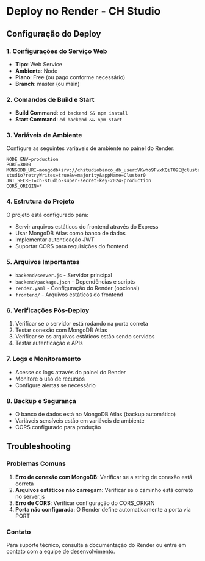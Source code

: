 # Deploy no Render - CH Studio

## Configuração do Deploy

### 1. Configurações do Serviço Web

- **Tipo**: Web Service
- **Ambiente**: Node
- **Plano**: Free (ou pago conforme necessário)
- **Branch**: master (ou main)

### 2. Comandos de Build e Start

- **Build Command**: `cd backend && npm install`
- **Start Command**: `cd backend && npm start`

### 3. Variáveis de Ambiente

Configure as seguintes variáveis de ambiente no painel do Render:

```
NODE_ENV=production
PORT=3000
MONGODB_URI=mongodb+srv://chstudiobanco_db_user:VKwho9FvxKQiTO9E@cluster0.qj9gn8z.mongodb.net/ch-studio?retryWrites=true&w=majority&appName=Cluster0
JWT_SECRET=ch-studio-super-secret-key-2024-production
CORS_ORIGIN=*
```

### 4. Estrutura do Projeto

O projeto está configurado para:
- Servir arquivos estáticos do frontend através do Express
- Usar MongoDB Atlas como banco de dados
- Implementar autenticação JWT
- Suportar CORS para requisições do frontend

### 5. Arquivos Importantes

- `backend/server.js` - Servidor principal
- `backend/package.json` - Dependências e scripts
- `render.yaml` - Configuração do Render (opcional)
- `frontend/` - Arquivos estáticos do frontend

### 6. Verificações Pós-Deploy

1. Verificar se o servidor está rodando na porta correta
2. Testar conexão com MongoDB Atlas
3. Verificar se os arquivos estáticos estão sendo servidos
4. Testar autenticação e APIs

### 7. Logs e Monitoramento

- Acesse os logs através do painel do Render
- Monitore o uso de recursos
- Configure alertas se necessário

### 8. Backup e Segurança

- O banco de dados está no MongoDB Atlas (backup automático)
- Variáveis sensíveis estão em variáveis de ambiente
- CORS configurado para produção

## Troubleshooting

### Problemas Comuns

1. **Erro de conexão com MongoDB**: Verificar se a string de conexão está correta
2. **Arquivos estáticos não carregam**: Verificar se o caminho está correto no server.js
3. **Erro de CORS**: Verificar configuração do CORS_ORIGIN
4. **Porta não configurada**: O Render define automaticamente a porta via PORT

### Contato

Para suporte técnico, consulte a documentação do Render ou entre em contato com a equipe de desenvolvimento.
